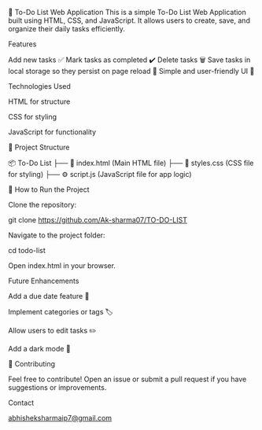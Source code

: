   📝 To-Do List Web Application
 This is a simple To-Do List Web Application built using HTML, CSS, and JavaScript. It allows users to create, save, and organize their daily tasks efficiently.

 Features

Add new tasks ✅
Mark tasks as completed ✔️
Delete tasks 🗑️
Save tasks in local storage so they persist on page reload 🔄
Simple and user-friendly UI 🎨

   Technologies Used

HTML for structure

CSS for styling

JavaScript for functionality

📂  Project Structure

   📦 To-Do List
        ├── 📄 index.html  (Main HTML file)
        ├── 🎨 styles.css  (CSS file for styling)
        ├── ⚙️ script.js   (JavaScript file for app logic)

🎯 How to Run the Project

Clone the repository:

git clone https://github.com/Ak-sharma07/TO-DO-LIST

Navigate to the project folder:

cd todo-list

Open index.html in your browser.

   Future Enhancements

  Add a due date feature 📅

 Implement categories or tags 🏷️

 Allow users to edit tasks ✏️

Add a dark mode 🌙

🤝 Contributing

Feel free to contribute! Open an issue or submit a pull request if you have suggestions or improvements.

 Contact

abhisheksharmaip7@gmail.com

 
